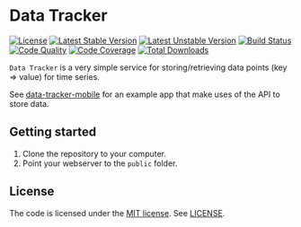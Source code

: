 # Data Tracker

[![License](https://poser.pugx.org/tomzx/data-tracker/license.svg)](https://packagist.org/packages/tomzx/data-tracker)
[![Latest Stable Version](https://poser.pugx.org/tomzx/data-tracker/v/stable.svg)](https://packagist.org/packages/tomzx/data-tracker)
[![Latest Unstable Version](https://poser.pugx.org/tomzx/data-tracker/v/unstable.svg)](https://packagist.org/packages/tomzx/data-tracker)
[![Build Status](https://img.shields.io/travis/tomzx/data-tracker.svg)](https://travis-ci.org/tomzx/data-tracker)
[![Code Quality](https://img.shields.io/scrutinizer/g/tomzx/data-tracker.svg)](https://scrutinizer-ci.com/g/tomzx/data-tracker/code-structure)
[![Code Coverage](https://img.shields.io/scrutinizer/coverage/g/tomzx/data-tracker.svg)](https://scrutinizer-ci.com/g/tomzx/data-tracker)
[![Total Downloads](https://img.shields.io/packagist/dt/tomzx/data-tracker.svg)](https://packagist.org/packages/tomzx/data-tracker)

`Data Tracker` is a very simple service for storing/retrieving data points (key => value) for time series.

See [data-tracker-mobile](https://github.com/tomzx/data-tracker-mobile) for an example app that make uses of the API to store data.

## Getting started

1. Clone the repository to your computer.
2. Point your webserver to the `public` folder.

## License

The code is licensed under the [MIT license](http://choosealicense.com/licenses/mit/). See [LICENSE](LICENSE).